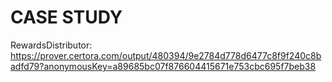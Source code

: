 # CASE STUDY

RewardsDistributor: https://prover.certora.com/output/480394/9e2784d778d6477c8f9f240c8badfd79?anonymousKey=a89685bc07f876604415671e753cbc695f7beb38